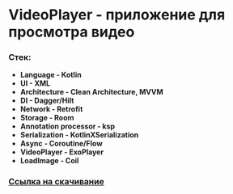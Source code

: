 # VideoPlayer - приложение для просмотра видео

### Стек:
- **Language - Kotlin**<br />
- **UI - XML**<br />
- **Architecture - Clean Architecture, MVVM**<br />
- **DI - Dagger/Hilt**<br />
- **Network - Retrofit**<br />
- **Storage - Room**<br />
- **Annotation processor - ksp**<br />
- **Serialization - KotlinXSerialization**<br />
- **Async - Coroutine/Flow**<br />
- **VideoPlayer - ExoPlayer**<br />
- **LoadImage - Coil**<br />

### [Ссылка на скачивание](https://drive.google.com/file/d/1_uQ5xrP0XRn0ppTr3XxxqH64iSWxRWhA/view?usp=drive_link)
